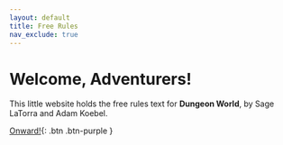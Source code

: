 ```yaml
---
layout: default
title: Free Rules
nav_exclude: true
---
```


# Welcome, Adventurers!

This little website holds the free rules text for **Dungeon World**, by Sage LaTorra and Adam Koebel. 

[Onward!](https://elstiko.github.io/Dungeon-World/docs/Playing/){: .btn .btn-purple }

